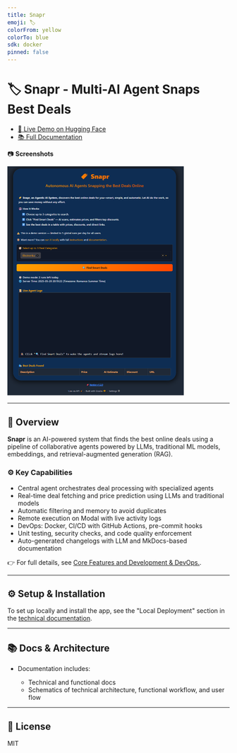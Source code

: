 ```yaml
---
title: Snapr
emoji: 🏷️
colorFrom: yellow
colorTo: blue
sdk: docker
pinned: false
---
```


# 🏷️ Snapr - Multi-AI Agent Snaps Best Deals

- [🚀 Live Demo on Hugging Face](https://huggingface.co/spaces/lisekarimi/snapr)
- [📚 Full Documentation](https://lisekarimi.github.io/snapr)

📷 **Screenshots**

<img src="https://github.com/lisekarimi/snapr/blob/main/docs/styles/assets/ui/full_app.png?raw=true" alt="Snapr interface" width="400">

---

## 📖 Overview 
**Snapr** is an AI-powered system that finds the best online deals using a pipeline of collaborative agents powered by LLMs, traditional ML models, embeddings, and retrieval-augmented generation (RAG).

### ⚙️ Key Capabilities
- Central agent orchestrates deal processing with specialized agents
- Real-time deal fetching and price prediction using LLMs and traditional models
- Automatic filtering and memory to avoid duplicates
- Remote execution on Modal with live activity logs
- DevOps: Docker, CI/CD with GitHub Actions, pre-commit hooks
- Unit testing, security checks, and code quality enforcement
- Auto-generated changelogs with LLM and MkDocs-based documentation

👉 For full details, see [Core Features and Development & DevOps.](https://lisekarimi.github.io/snapr).

---

## ⚙️ Setup & Installation 

To set up locally and install the app, see the "Local Deployment" section in the [technical documentation](https://lisekarimi.github.io/snapr/technical/localdev/).

---

## 📚 Docs & Architecture

- Documentation includes:

    - Technical and functional docs
    - Schematics of technical architecture, functional workflow, and user flow

---

## 🪪 License

MIT

